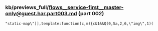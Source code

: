 ### kb/previews_full/flows__service-first__master-only@guest.har.part003.md (part 002)

```md
"static-map\"]],template:function(c,m){c&1&&Q(0,Sa,2,6,\"img\",1)(
```

```
